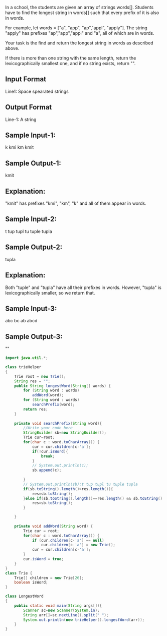 In a school, the students are given an array of strings words[]. 
Students have to find the longest string in words[] 
such that every prefix of it is also in words.

For example, let words = ["a", "app", "ap","appl", "apply"]. 
The string "apply" has prefixes "ap","app","appl" and "a", all of which are in words.

Your task is the find and return the longest string in words as described above.

If there is more than one string with the same length, return the lexicographically
smallest one, and if no string exists, return "".

Input Format
-------------
Line1: Space spearated strings

Output Format
--------------
Line-1: A string 

Sample Input-1:
---------------
k kmi km kmit

Sample Output-1:
----------------
kmit

Explanation:
------------
"kmit" has prefixes "kmi", "km", "k" and all of them appear in words.


Sample Input-2:
---------------
t tup tupl tu tuple tupla

Sample Output-2:
----------------
tupla

Explanation:
------------
Both "tuple" and "tupla" have all their prefixes in words.
However, "tupla" is lexicographically smaller, so we return that.


Sample Input-3:
---------------
abc bc ab abcd

Sample Output-3:
----------------
""

```java
import java.util.*;

class trieHelper 
{
    Trie root = new Trie();
    String res = "";
    public String longestWord(String[] words) {
        for (String word : words) 
			addWord(word);
        for (String word : words) 
			searchPrefix(word);
        return res;
    }
    
    private void searchPrefix(String word){
        //Write your code here
        StringBuilder sb=new StringBuilder();
        Trie cur=root;
        for(char c : word.toCharArray()) {
            cur = cur.children[c-'a'];
            if(!cur.isWord){
                break;
            }
            // System.out.println(c);
            sb.append(c);
            
        }
        // System.out.println(sb);t tup tupl tu tuple tupla
        if(sb.toString().length()>res.length()){
            res=sb.toString();
        }else if(sb.toString().length()==res.length() && sb.toString().compareTo(res)<1){
            res=sb.toString();
        }

	}
    
    private void addWord(String word) {
        Trie cur = root;
        for(char c : word.toCharArray()) {
            if (cur.children[c-'a'] == null) 
				cur.children[c-'a'] = new Trie();
            cur = cur.children[c-'a'];
        }
        cur.isWord = true;
    }
}
class Trie {
    Trie[] children = new Trie[26];
    boolean isWord;
}

class LongestWord
{
	public static void main(String args[]){
		Scanner sc=new Scanner(System.in);
		String arr[]=sc.nextLine().split(" ");
		System.out.println(new trieHelper().longestWord(arr));
	}
}
```